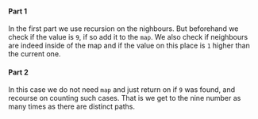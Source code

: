#### Part 1

In the first part we use recursion on the nighbours. But beforehand we check if the value is `9`, if so add it to the `map`. We also check if neighbours are indeed inside of the map and if the value on this place is `1` higher than the current one.

#### Part 2

In this case we do not need `map` and just return on if `9` was found, and recourse on counting such cases. That is we get to the nine number as many times as there are distinct paths.

